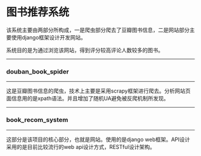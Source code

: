 # 图书推荐系统

  该系统主要由两部分所构成，一是爬虫部分爬去了豆瓣图书信息，二是网站部分主要使用django框架设计开发网站。

  系统目的是为通过浏览该网站，得到评分较高评论人数较多的图书。

---

### douban_book_spider

-----

  这是豆瓣图书信息的爬虫，技术上主要是采用scrapy框架进行爬去。分析网站页面信息用的是xpath语法。并且增加了随机UA避免被反爬机制所发现。

---

### book_recom_system

---

  这部分是该项目的核心部分，也就是网站。使用的是django web框架。API设计采用的是目前比较流行的web api设计方式，RESTful设计架构。
